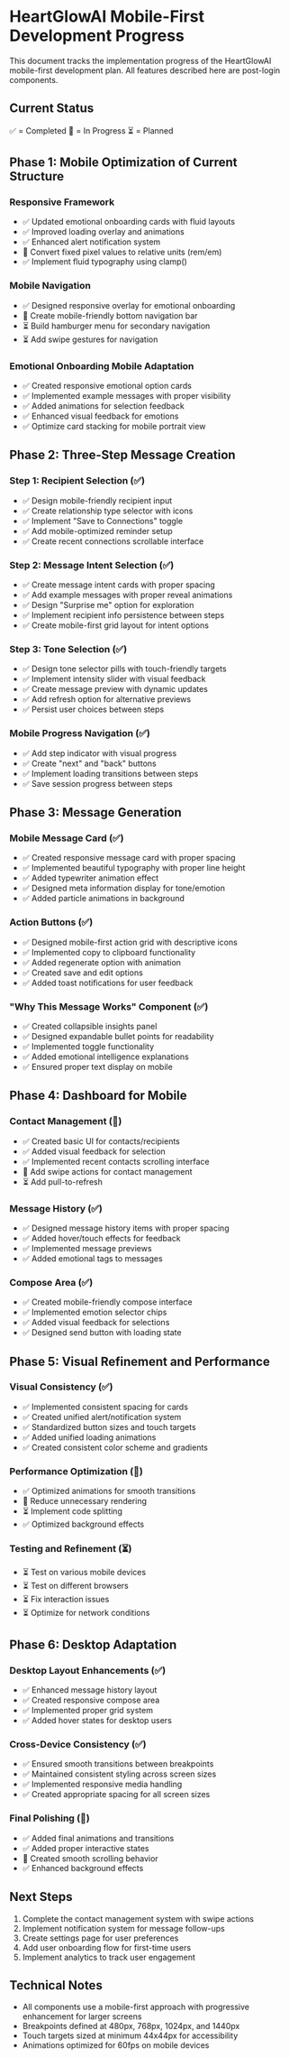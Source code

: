 # HeartGlowAI Mobile-First Development Progress

This document tracks the implementation progress of the HeartGlowAI mobile-first development plan. All features described here are post-login components.

## Current Status

✅ = Completed
🔄 = In Progress
⏳ = Planned

## Phase 1: Mobile Optimization of Current Structure

### Responsive Framework
- ✅ Updated emotional onboarding cards with fluid layouts
- ✅ Improved loading overlay and animations
- ✅ Enhanced alert notification system
- 🔄 Convert fixed pixel values to relative units (rem/em)
- ✅ Implement fluid typography using clamp()

### Mobile Navigation
- ✅ Designed responsive overlay for emotional onboarding
- 🔄 Create mobile-friendly bottom navigation bar
- ⏳ Build hamburger menu for secondary navigation
- ⏳ Add swipe gestures for navigation

### Emotional Onboarding Mobile Adaptation
- ✅ Created responsive emotional option cards
- ✅ Implemented example messages with proper visibility
- ✅ Added animations for selection feedback
- ✅ Enhanced visual feedback for emotions
- ✅ Optimize card stacking for mobile portrait view

## Phase 2: Three-Step Message Creation

### Step 1: Recipient Selection (✅)
- ✅ Design mobile-friendly recipient input
- ✅ Create relationship type selector with icons
- ✅ Implement "Save to Connections" toggle
- ✅ Add mobile-optimized reminder setup
- ✅ Create recent connections scrollable interface

### Step 2: Message Intent Selection (✅)
- ✅ Create message intent cards with proper spacing
- ✅ Add example messages with proper reveal animations
- ✅ Design "Surprise me" option for exploration
- ✅ Implement recipient info persistence between steps
- ✅ Create mobile-first grid layout for intent options

### Step 3: Tone Selection (✅)
- ✅ Design tone selector pills with touch-friendly targets
- ✅ Implement intensity slider with visual feedback
- ✅ Create message preview with dynamic updates
- ✅ Add refresh option for alternative previews
- ✅ Persist user choices between steps

### Mobile Progress Navigation (✅)
- ✅ Add step indicator with visual progress
- ✅ Create "next" and "back" buttons
- ✅ Implement loading transitions between steps
- ✅ Save session progress between steps

## Phase 3: Message Generation

### Mobile Message Card (✅)
- ✅ Created responsive message card with proper spacing
- ✅ Implemented beautiful typography with proper line height
- ✅ Added typewriter animation effect
- ✅ Designed meta information display for tone/emotion
- ✅ Added particle animations in background

### Action Buttons (✅)
- ✅ Designed mobile-first action grid with descriptive icons
- ✅ Implemented copy to clipboard functionality
- ✅ Added regenerate option with animation
- ✅ Created save and edit options
- ✅ Added toast notifications for user feedback

### "Why This Message Works" Component (✅)
- ✅ Created collapsible insights panel
- ✅ Designed expandable bullet points for readability
- ✅ Implemented toggle functionality
- ✅ Added emotional intelligence explanations
- ✅ Ensured proper text display on mobile

## Phase 4: Dashboard for Mobile

### Contact Management (🔄)
- ✅ Created basic UI for contacts/recipients
- ✅ Added visual feedback for selection
- ✅ Implemented recent contacts scrolling interface
- 🔄 Add swipe actions for contact management
- ⏳ Add pull-to-refresh

### Message History (✅)
- ✅ Designed message history items with proper spacing
- ✅ Added hover/touch effects for feedback
- ✅ Implemented message previews
- ✅ Added emotional tags to messages

### Compose Area (✅)
- ✅ Created mobile-friendly compose interface
- ✅ Implemented emotion selector chips
- ✅ Added visual feedback for selections
- ✅ Designed send button with loading state

## Phase 5: Visual Refinement and Performance

### Visual Consistency (✅)
- ✅ Implemented consistent spacing for cards
- ✅ Created unified alert/notification system
- ✅ Standardized button sizes and touch targets
- ✅ Added unified loading animations
- ✅ Created consistent color scheme and gradients

### Performance Optimization (🔄)
- ✅ Optimized animations for smooth transitions
- 🔄 Reduce unnecessary rendering
- ⏳ Implement code splitting
- ✅ Optimized background effects

### Testing and Refinement (⏳)
- ⏳ Test on various mobile devices
- ⏳ Test on different browsers
- ⏳ Fix interaction issues
- ⏳ Optimize for network conditions

## Phase 6: Desktop Adaptation

### Desktop Layout Enhancements (✅)
- ✅ Enhanced message history layout
- ✅ Created responsive compose area
- ✅ Implemented proper grid system
- ✅ Added hover states for desktop users

### Cross-Device Consistency (✅)
- ✅ Ensured smooth transitions between breakpoints
- ✅ Maintained consistent styling across screen sizes
- ✅ Implemented responsive media handling
- ✅ Created appropriate spacing for all screen sizes

### Final Polishing (🔄)
- ✅ Added final animations and transitions
- ✅ Added proper interactive states
- 🔄 Created smooth scrolling behavior
- ✅ Enhanced background effects

## Next Steps

1. Complete the contact management system with swipe actions
2. Implement notification system for message follow-ups
3. Create settings page for user preferences
4. Add user onboarding flow for first-time users
5. Implement analytics to track user engagement

## Technical Notes

- All components use a mobile-first approach with progressive enhancement for larger screens
- Breakpoints defined at 480px, 768px, 1024px, and 1440px
- Touch targets sized at minimum 44x44px for accessibility
- Animations optimized for 60fps on mobile devices 